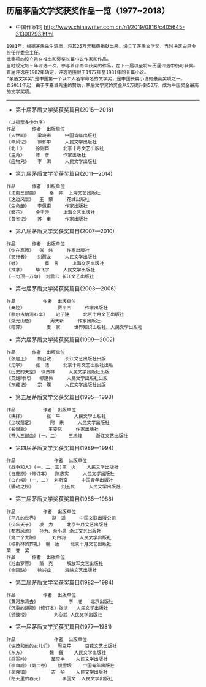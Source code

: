## 历届茅盾文学奖获奖作品一览（1977~2018）
- 中国作家网 http://www.chinawriter.com.cn/n1/2019/0816/c405645-31300293.html
```
1981年，根据茅盾先生遗愿，将其25万元稿费捐献出来，设立了茅盾文学奖，当时决定由巴金担任评委会主任。
此奖项的设立旨在推出和褒奖长篇小说作家和作品。
当时规定每三年评选一次，参与首评而未获奖的作品，在下一届以至将来历届评选中仍可获奖。
首届评选在1982年确定，评选范围限于1977年至1981年的长篇小说。
“茅盾文学奖”是中国第一个以个人名字命名的文学奖，是中国长篇小说的最高奖项之一。
自2011年起，由于李嘉诚先生的赞助，茅盾文学奖的奖金从5万提升到50万，成为中国奖金最高的文学奖项。
```
***
- 第十届茅盾文学奖获奖篇目(2015—2018)
```
（以得票多少为序）
作品 		作者 	出版单位
《人世间》 	梁晓声 	中国青年出版社
《牵风记》 	徐怀中 	人民文学出版社
《北上》 	徐则臣 	北京十月文艺出版社
《主角》 	陈　彦 	作家出版社
《应物兄》 	李　洱 	人民文学出版社
```
- 第九届茅盾文学奖获奖篇目(2011—2014)
```
作品 		作者 	出版单位
《江南三部曲》    格　非 	上海文艺出版社
《这边风景》 	王　蒙 	花城出版社
《生命册》 	李佩甫 	作家出版社
《繁花》 	金宇澄 	上海文艺出版社
《黄雀记》 	苏　童 	作家出版社
```
- 第八届茅盾文学奖获奖篇目(2007—2010)
```
作品 		作者 	出版单位
《你在高原》 	张　炜 	作家出版社
《天行者》 	刘醒龙 	人民文学出版社
《蛙》 		莫　言 	上海文艺出版社
《推拿》 	毕飞宇 	人民文学出版社
《一句顶一万句》 刘震云 长江文艺出版社
```
- 第七届茅盾文学奖获奖篇目(2003—2006)
```
作品 		    作者 	出版单位
《秦腔》            贾平凹 	作家出版社
《额尔古纳河右岸》   迟子建 	北京十月文艺出版社
《湖光山色》 	    周大新 	作家出版社
《暗算》 	    麦　家 	世界知识出版社、人民文学出版社
```
- 第六届茅盾文学奖获奖篇目(1999—2002)
```
作品 		作者 	出版单位
《张居正》 	熊召政 	长江文艺出版社出版
《无字》 	张　洁 	北京十月文艺出版社出版
《历史的天空》 徐贵祥 	人民文学出版社出版
《英雄时代》 	柳建伟 	人民文学出版社出版
《东藏记》 	宗　璞 	人民文学出版社出版
```
- 第五届茅盾文学奖获奖篇目(1995—1998)
```
作品 			作者 	出版单位
《抉择》 		张　平 	人民文学出版社
《尘埃落定》 		阿　来 	人民文学出版社
《长恨歌》 		王安忆 	作家出版社
《茶人三部曲》(一、二) 	王旭烽 	浙江文艺出版社
```
- 第四届茅盾文学奖获奖篇目(1989—1994)
```
作品 			    作者 	出版单位
《战争和人》(一、二、三)王　火 	人民文学出版社
《白鹿原》（修订本） 	陈忠实 	人民文学出版社
《白门柳》(一、二) 	刘斯奋 	中国青年出版社
《骚动之秋》 		    刘玉民 	人民文学出版社
```
- 第三届茅盾文学奖获奖篇目(1985—1988)
```
作品 		    作者 	出版单位
《平凡的世界》 	路　遥 	中国文联出版公司
《少年天子》 	凌　力 	北京十月文艺出版社
《都市风流》 	孙力、余小惠 浙江文艺出版社
《第二个太阳》 	刘白羽 	人民文学出版社
《穆斯林的葬礼》 霍　达 	北京十月文艺出版社
荣　誉　奖
作品 		作者 	出版单位
《浴血罗霄》 	萧　克 	解放军文艺出版社
《金瓯缺》 	徐兴业 	海峡文艺出版社
```
- 第二届茅盾文学奖获奖篇目(1982—1984)
```
作品 		    作者 	出版单位
《黄河东流去》 	      李　准 	北京出版社
《沉重的翅膀》（修订本）张洁   人民文学出版社
《钟鼓楼》 	      刘心武 人民文学出版社
```
- 第一届茅盾文学奖获奖篇目(1977—1981)
```
作品 		        作者 	出版单位
《许茂和他的女儿们》  周克芹 	百花文艺出版社
《东方》 	     魏　巍 	人民文学出版社
《将军吟》 	     莫应丰 	人民文学出版社
《李自成》（第二卷）   姚雪垠 	中国青年出版社
《芙蓉镇》 	     古　华 	人民文学出版社
《冬天里的春天》       李国文 	人民文学出版社
```
